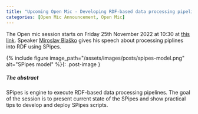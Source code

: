 ```yaml
---
title: "Upcoming Open Mic - Developing RDF-based data processing pipelines using SPipes"
categories: [Open Mic Announcement, Open Mic]
---
```


The Open mic session starts on Friday 25th November 2022 at 10:30 at [this link](https://meet.jit.si/open-mic-kbss). Speaker [Miroslav Blaško](https://kbss.felk.cvut.cz/web/team#miroslav-blaško) gives his speech about processing piplines into RDF using SPipes.

{% include figure image_path="/assets/images/posts/spipes-model.png" alt="SPipes model" %}{: .post-image }

##### The abstract

SPipes is engine to execute RDF-based data processing pipelines. The goal of the session is to present current state of the SPipes and show practical tips  to develop and deploy SPipes scripts.
